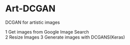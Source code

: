 # Art-DCGAN
DCGAN for artistic images

1 Get images from Google Image Search  
2 Resize Images
3 Generate images with DCGANS(Keras)

